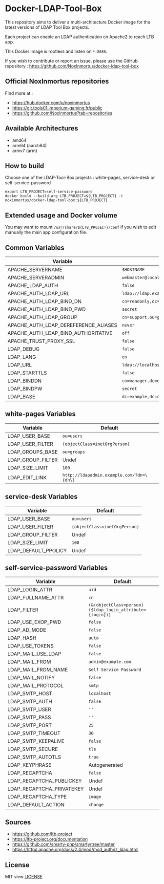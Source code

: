 # Docker-LDAP-Tool-Box

This repository aims to deliver a multi-architecture Docker image for the latest versions of LDAP Tool Box projects.

Each project can enable an LDAP authentication on Apache2 to reach LTB app.

This Docker image is rootless and listen on `*:8080`.

If you wish to contribute or report an issue, please use the GitHub repository : https://github.com/NoxInmortus/docker-ldap-tool-box

## Official NoxInmortus repositories

Find more at :
- https://hub.docker.com/u/noxinmortus
- https://git.tools01.imperium-gaming.fr/public
- https://github.com/NoxInmortus?tab=repositories

## Available Architectures
- amd64
- arm64 (aarch64)
- armv7 (arm)

## How to build

Choose one of the LDAP-Tool-Box projects : white-pages, service-desk or self-service-password
```
export LTB_PROJECT=self-service-password
docker build --build-arg LTB_PROJECT=${LTB_PROJECT} -t noxinmortus/docker-ldap-tool-box:${LTB_PROJECT} .
```

## Extended usage and Docker volume

You may want to mount `/usr/share/${LTB_PROJECT}/conf` if you wish to edit manually the main app configuration file.

## Common Variables
|Variable|Default|
|-|-|
|APACHE_SERVERNAME|`$HOSTNAME`|
|APACHE_SERVERADMIN|`webmaster@localhost`|
|APACHE_LDAP_AUTH|`false`|
|APACHE_AUTH_LDAP_URL|`ldap://ldap.example.com/dc=example,dc=com`|
|APACHE_AUTH_LDAP_BIND_DN|`cn=readonly,dc=exemple,dc=com`|
|APACHE_AUTH_LDAP_BIND_PWD|`secret`|
|APACHE_AUTH_LDAP_GROUP|`cn=support,ou=groups,dc=example,dc=com`|
|APACHE_AUTH_LDAP_DEREFERENCE_ALIASES|`never`|
|APACHE_AUTH_LDAP_BIND_AUTHORITATIVE|`off`|
|APACHE_TRUST_PROXY_SSL|`false`|
|LDAP_DEBUG|`false`|
|LDAP_LANG|`en`|
|LDAP_URL|`ldap://localhost`|
|LDAP_STARTTLS|`false`|
|LDAP_BINDDN|`cn=manager,dc=example,dc=com`|
|LDAP_BINDPW|`secret`|
|LDAP_BASE|`dc=example,dc=com`|

## white-pages Variables

|Variable|Default|
|-|-|
|LDAP_USER_BASE|`ou=users`|
|LDAP_USER_FILTER|`(objectClass=inetOrgPerson)`|
|LDAP_GROUPS_BASE|`ou=groups`|
|LDAP_GROUP_FILTER|Undef|
|LDAP_SIZE_LIMIT|`100`|
|LDAP_EDIT_LINK|`http://ldapadmin.example.com/?dn=\{dn\}`|

## service-desk Variables
|Variable|Default|
|-|-|
|LDAP_USER_BASE|`ou=users`|
|LDAP_USER_FILTER|`(objectClass=inetOrgPerson)`|
|LDAP_GROUP_FILTER|Undef|
|LDAP_SIZE_LIMIT|`100`|
|LDAP_DEFAULT_PPOLICY|Undef|

## self-service-password Variables
|Variable|Default|
|-|-|
|LDAP_LOGIN_ATTR|`uid`|
|LDAP_FULLNAME_ATTR|`cn`|
|LDAP_FILTER|`(&(objectClass=person)($ldap_login_attribute={login}))`|
|LDAP_USE_EXOP_PWD|`false`|
|LDAP_AD_MODE|`false`|
|LDAP_HASH|`auto`|
|LDAP_USE_TOKENS|`false`|
|LDAP_MAIL_USE_LDAP|`false`|
|LDAP_MAIL_FROM|`admin@example.com`|
|LDAP_MAIL_FROM_NAME|`Self Service Password`|
|LDAP_MAIL_NOTIFY|`false`|
|LDAP_MAIL_PROTOCOL|`smtp`|
|LDAP_SMTP_HOST|`localhost`|
|LDAP_SMTP_AUTH|`false`|
|LDAP_SMTP_USER|`''`|
|LDAP_SMTP_PASS|`''`|
|LDAP_SMTP_PORT|`25`|
|LDAP_SMTP_TIMEOUT|`30`|
|LDAP_SMTP_KEEPALIVE|`false`|
|LDAP_SMTP_SECURE|`tls`|
|LDAP_SMTP_AUTOTLS|`true`|
|LDAP_KEYPHRASE|Autogenerated|
|LDAP_RECAPTCHA|`false`|
|LDAP_RECAPTCHA_PUBLICKEY|Undef|
|LDAP_RECAPTCHA_PRIVATEKEY|Undef|
|LDAP_RECAPTCHA_TYPE|`image`|
|LDAP_DEFAULT_ACTION|`change`|

## Sources
- https://github.com/ltb-project
- https://ltb-project.org/documentation
- https://github.com/smarty-php/smarty/tree/master
- https://httpd.apache.org/docs/2.4/mod/mod_authnz_ldap.html

## License
MIT view [LICENSE](LICENSE)
